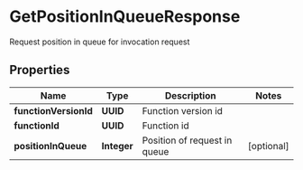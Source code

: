 

# GetPositionInQueueResponse

Request position in queue for invocation request

## Properties

| Name | Type | Description | Notes |
|------------ | ------------- | ------------- | -------------|
|**functionVersionId** | **UUID** | Function version id |  |
|**functionId** | **UUID** | Function id |  |
|**positionInQueue** | **Integer** | Position of request in queue |  [optional] |



